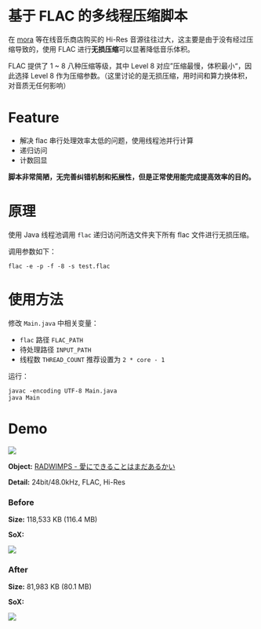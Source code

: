 # 基于 FLAC 的多线程压缩脚本

在 [mora](https://mora.jp/) 等在线音乐商店购买的 Hi-Res 音源往往过大，这主要是由于没有经过压缩导致的，使用 FLAC 进行**无损压缩**可以显著降低音乐体积。

FLAC 提供了 1 ~ 8 八种压缩等级，其中 Level 8 对应”压缩最慢，体积最小“，因此选择 Level 8 作为压缩参数。（这里讨论的是无损压缩，用时间和算力换体积，对音质无任何影响）

# Feature

- 解决 flac 串行处理效率太低的问题，使用线程池并行计算
- 递归访问
- 计数回显

**脚本非常简陋，无完善纠错机制和拓展性，但是正常使用能完成提高效率的目的。**



# 原理

使用 Java 线程池调用 `flac` 递归访问所选文件夹下所有 flac 文件进行无损压缩。

调用参数如下：

```shell
flac -e -p -f -8 -s test.flac
```



# 使用方法

修改 `Main.java`  中相关变量：

-  `flac` 路径 `FLAC_PATH`
-  待处理路径 `INPUT_PATH`
-  线程数 `THREAD_COUNT` 推荐设置为 `2 * core - 1`

运行：

```shell
javac -encoding UTF-8 Main.java
java Main
```



# Demo

![](https://cdn.jsdelivr.net/gh/bipy/CDN@master/repo/FLAC-Compressor/cover.jpg)

**Object:** [RADWIMPS - 愛にできることはまだあるかい](https://mora.jp/package/43000006/00602508485718/) 

**Detail:** 24bit/48.0kHz, FLAC, Hi-Res

### Before

**Size:** 118,533 KB (116.4 MB)

**SoX:**

![](https://cdn.jsdelivr.net/gh/bipy/CDN@master/repo/FLAC-Compressor/before.png)

### After

**Size:** 81,983 KB (80.1 MB)

**SoX:**

![](https://cdn.jsdelivr.net/gh/bipy/CDN@master/repo/FLAC-Compressor/after.png)

